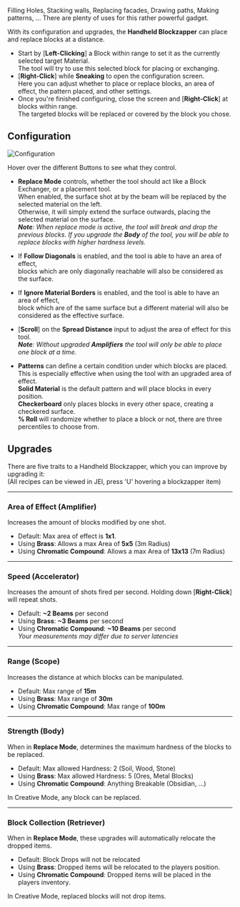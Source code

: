 Filling Holes, Stacking walls, Replacing facades, Drawing paths, Making patterns, ...
There are plenty of uses for this rather powerful gadget. 

With its configuration and upgrades, the **Handheld Blockzapper** can place and replace blocks at a distance.
* Start by [**Left-Clicking**] a Block within range to set it as the currently selected target Material.  
The tool will try to use this selected block for placing or exchanging.
* [**Right-Click**] while **Sneaking** to open the configuration screen.  
Here you can adjust whether to place or replace blocks, an area of effect, the pattern placed, and other settings.
* Once you're finished configuring, close the screen and [**Right-Click**] at blocks within range.  
The targeted blocks will be replaced or covered by the block you chose.


## Configuration
![Configuration](https://i.imgur.com/d2Vb1Z0.png)

Hover over the different Buttons to see what they control.
* **Replace Mode** controls, whether the tool should act like a Block Exchanger, or a placement tool.  
When enabled, the surface shot at by the beam will be replaced by the selected material on the left.  
Otherwise, it will simply extend the surface outwards, placing the selected material on the surface.  
_**Note**: When replace mode is active, the tool will break and drop the previous blocks. If you upgrade the **Body** of the tool, you will be able to replace blocks with higher hardness levels._

* If **Follow Diagonals** is enabled, and the tool is able to have an area of effect,  
blocks which are only diagonally reachable will also be considered as the surface.
* If **Ignore Material Borders** is enabled, and the tool is able to have an area of effect,  
block which are of the same surface but a different material will also be considered as the effective surface.

* [**Scroll**] on the **Spread Distance** input to adjust the area of effect for this tool.  
_**Note**: Without upgraded **Amplifiers** the tool will only be able to place one block at a time._

* **Patterns** can define a certain condition under which blocks are placed.   
This is especially effective when using the tool with an upgraded area of effect.  
**Solid Material** is the default pattern and will place blocks in every position.  
**Checkerboard** only places blocks in every other space, creating a checkered surface.  
**% Roll** will randomize whether to place a block or not, there are three percentiles to choose from.


## Upgrades
There are five traits to a Handheld Blockzapper, which you can improve by upgrading it:  
(All recipes can be viewed in JEI, press 'U' hovering a blockzapper item)

---
### Area of Effect (Amplifier)
Increases the amount of blocks modified by one shot.
* Default: Max area of effect is **1x1**.
* Using **Brass**: Allows a max Area of **5x5** (3m Radius)  
* Using **Chromatic Compound**: Allows a max Area of **13x13** (7m Radius) 

---
### Speed (Accelerator)
Increases the amount of shots fired per second. Holding down [**Right-Click**] will repeat shots.  
* Default: **~2 Beams** per second
* Using **Brass**: **~3 Beams** per second
* Using **Chromatic Compound**: **~10 Beams** per second  
_Your measurements may differ due to server latencies_

---
### Range (Scope)
Increases the distance at which blocks can be manipulated.
* Default: Max range of **15m**  
* Using **Brass**: Max range of **30m**  
* Using **Chromatic Compound**: Max range of **100m**  

---
### Strength (Body)
When in **Replace Mode**, determines the maximum hardness of the blocks to be replaced.
* Default: Max allowed Hardness: 2 (Soil, Wood, Stone)
* Using **Brass**: Max allowed Hardness: 5 (Ores, Metal Blocks)
* Using **Chromatic Compound**: Anything Breakable (Obsidian, ...)  

In Creative Mode, any block can be replaced.

---
### Block Collection (Retriever)
When in **Replace Mode**, these upgrades will automatically relocate the dropped items.
* Default: Block Drops will not be relocated
* Using **Brass**: Dropped items will be relocated to the players position.
* Using **Chromatic Compound**: Dropped items will be placed in the players inventory.

In Creative Mode, replaced blocks will not drop items.
